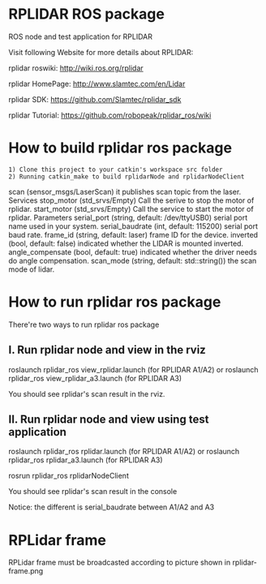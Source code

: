 RPLIDAR ROS package
=====================================================================

ROS node and test application for RPLIDAR

Visit following Website for more details about RPLIDAR:

rplidar roswiki: http://wiki.ros.org/rplidar

rplidar HomePage:   http://www.slamtec.com/en/Lidar

rplidar SDK: https://github.com/Slamtec/rplidar_sdk

rplidar Tutorial:  https://github.com/robopeak/rplidar_ros/wiki

How to build rplidar ros package
=====================================================================
    1) Clone this project to your catkin's workspace src folder
    2) Running catkin_make to build rplidarNode and rplidarNodeClient

scan (sensor_msgs/LaserScan)
	it publishes scan topic from the laser.
Services
stop_motor (std_srvs/Empty)
	Call the serive to stop the motor of rplidar.
start_motor (std_srvs/Empty)
	Call the service to start the motor of rplidar.
Parameters
serial_port (string, default: /dev/ttyUSB0)
	serial port name used in your system.
serial_baudrate (int, default: 115200)
	serial port baud rate.
frame_id (string, default: laser)
	frame ID for the device.
inverted (bool, default: false)
	indicated whether the LIDAR is mounted inverted.
angle_compensate (bool, default: true)
	indicated whether the driver needs do angle compensation.
scan_mode (string, default: std::string())
	the scan mode of lidar.

How to run rplidar ros package
=====================================================================
There're two ways to run rplidar ros package

I. Run rplidar node and view in the rviz
------------------------------------------------------------
roslaunch rplidar_ros view_rplidar.launch (for RPLIDAR A1/A2)
or
roslaunch rplidar_ros view_rplidar_a3.launch (for RPLIDAR A3)

You should see rplidar's scan result in the rviz.

II. Run rplidar node and view using test application
------------------------------------------------------------
roslaunch rplidar_ros rplidar.launch (for RPLIDAR A1/A2)
or
roslaunch rplidar_ros rplidar_a3.launch (for RPLIDAR A3)

rosrun rplidar_ros rplidarNodeClient

You should see rplidar's scan result in the console

Notice: the different is serial_baudrate between A1/A2 and A3

RPLidar frame
=====================================================================
RPLidar frame must be broadcasted according to picture shown in rplidar-frame.png
